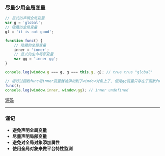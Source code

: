 ### 尽量少用全局变量

```javascript
// 显式的声明全局变量
var g = 'global';
// 隐藏的全局变量
gl = 'it is not good';

function func() {
    // 隐藏的全局变量
    inner = 'inner';
    // 显式的生命局部变量
    var gg = 'inner gg';
}

console.log(window.g === g, g === this.g, g); // true true "global"

// 运行过函数func后inner变量就被添加到了window对象上了, 但是gg变量只存在于函数func中,所以不是全局变量,不会污染全局作用域。
func();
console.log(window.inner, window.gg); // inner undefined
```
[源码](item8/demo.js)

------

### 谨记
+ **避免声明全局变量**
+ **尽量声明局部变量**
+ **避免对全局对象添加属性**
+ **使用全局对象来做平台特性监测**
